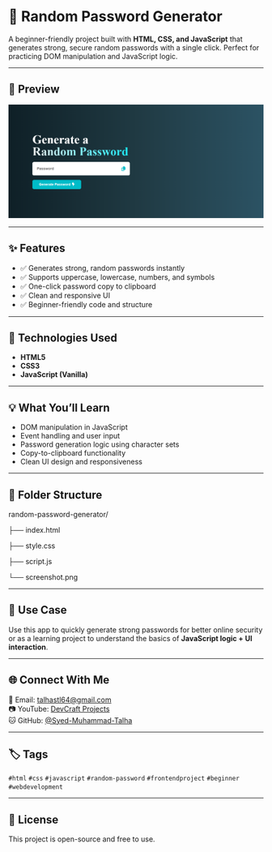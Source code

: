 # 🔐 Random Password Generator

A beginner-friendly project built with **HTML, CSS, and JavaScript** that generates strong, secure random passwords with a single click. Perfect for practicing DOM manipulation and JavaScript logic.

---

## 📸 Preview

![Random Password Generator Screenshot](./screenshot.png)  

---

## ✨ Features

- ✅ Generates strong, random passwords instantly  
- ✅ Supports uppercase, lowercase, numbers, and symbols  
- ✅ One-click password copy to clipboard  
- ✅ Clean and responsive UI  
- ✅ Beginner-friendly code and structure

---

## 📁 Technologies Used

- **HTML5**
- **CSS3**
- **JavaScript (Vanilla)**

---

## 💡 What You’ll Learn

- DOM manipulation in JavaScript
- Event handling and user input
- Password generation logic using character sets
- Copy-to-clipboard functionality
- Clean UI design and responsiveness

---

## 📂 Folder Structure

random-password-generator/

├── index.html

├── style.css

├── script.js

└── screenshot.png


---

## 🧠 Use Case

Use this app to quickly generate strong passwords for better online security or as a learning project to understand the basics of **JavaScript logic + UI interaction**.

---

## 🌐 Connect With Me

📧 Email: [talhastl64@gmail.com](talhastl64@gmail.com)  
📷 YouTube: [DevCraft Projects](https://www.youtube.com/@devcraftprojects)  
🐱 GitHub: [@Syed-Muhammad-Talha](https://github.com/Syed-Muhammad-Talha)

---

## 🏷️ Tags

`#html` `#css` `#javascript` `#random-password` `#frontendproject` `#beginner` `#webdevelopment`

---

## 📄 License

This project is open-source and free to use.


